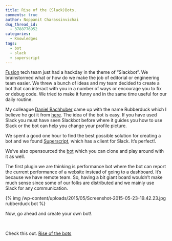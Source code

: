 ```yaml
---
title: Rise of the (Slack)Bots.
comments: true
author: Noppanit Charassinvichai
dsq_thread_id:
  - 3788776952
categories:
  - Knowledges
tags:
  - bot
  - slack
  - superscript
---
```

[Fusion][1] tech team just had a hackday in the theme of &#8220;Slackbot&#8221;. We brainstormed what or how do we make the job of editorial or engineering team easier. We threw a bunch of ideas and my team decided to create a bot that can interact with you in a number of ways or encourage you to fix or debug code. We tried to make it funny and in the same time useful for our daily routine.

My colleague [Daniel Bachhuber][2] came up with the name Rubberduck which I believe he got it from [here][3]. The idea of the bot is easy. If you have used Slack you must have seen Slackbot before where it guides you how to use Slack or the bot can help you change your profile picture.

We spent a good one hour to find the best possible solution for creating a bot and we found [Superscript][4], which has a client for Slack. It&#8217;s perfect!.

We&#8217;ve also opensourced the [bot][5] which you can clone and play around with it as well.

The first plugin we are thinking is performance bot where the bot can report the current performance of a website instead of going to a dashboard. It&#8217;s because we have remote team. So, having a bit giant board wouldn&#8217;t make much sense since some of our folks are distributed and we mainly use Slack for any communication.

{% img /wp-content/uploads/2015/05/Screenshot-2015-05-23-19.42.23.jpg rubberduck bot %}

Now, go ahead and create your own bot!.

&nbsp;

Check this out. [Rise of the bots][6]

 [1]: http://fusion.net
 [2]: https://twitter.com/danielbachhuber
 [3]: http://en.wikipedia.org/wiki/Rubber_duck_debugging
 [4]: https://github.com/silentrob/superscript/
 [5]: https://github.com/fusioneng/rubberduck-bot
 [6]: https://medium.com/@rob_ellis/slack-superscript-rise-of-the-bots-bba8506a043c
